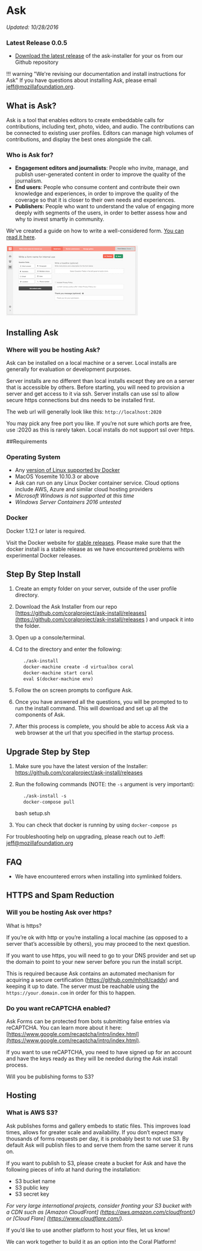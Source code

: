 # Ask

_Updated: 10/28/2016_

### Latest Release 0.0.5 

- [Download the latest release](https://github.com/coralproject/ask-install/releases) of the ask-installer for your os from our Github repository


!!! warning "We're revising our documentation and install instructions for Ask"
If you have questions about installing Ask, please email [jeff@mozillafoundation.org](jeff@mozillafoundation.org).

## What is Ask?

Ask is a tool that enables editors to create embeddable calls for contributions, including text, photo, video, and audio. The contributions can be connected to existing user profiles. Editors can manage high volumes of contributions, and display the best ones alongside the call. 

### Who is Ask for?

* **Engagement editors and journalists**: People who invite, manage, and publish user-generated content in order to improve the quality of the journalism.
* **End users**: People who consume content and contribute their own knowledge and experiences, in order to improve the quality of the coverage so that it is closer to their own needs and experiences.
* **Publishers**: People who want to understand the value of engaging more deeply with segments of the users, in order to better assess how and why to invest smartly in community.

We've created a guide on how to write a well-considered form. [You can read it here](https://blog.coralproject.net/forms-audience-engagement/).

![Ask Form Builder](../images/ask_comment_form_builder300.png)

## Installing Ask

### Where will you be hosting Ask?

Ask can be installed on a local machine or a server. Local installs are generally for evaluation or development purposes. 

Server installs are no different than local installs except they are on a server that is accessible by others. Before starting, you will need to provision a server and get access to it via ssh.  Server installs can use ssl to allow secure https connections but dns needs to be installed first.

The web url will generally look like this: `http://localhost:2020`

You may pick any free port you like. If you’re not sure which ports are free, use :2020 as this is rarely taken. Local installs do not support ssl over https.

##Requirements

### Operating System

- Any [version of Linux supported by Docker](https://docs.docker.com/engine/installation/linux/)
- MacOS Yosemite 10.10.3 or above 
- Ask can run on any Linux Docker container service. Cloud options include AWS, Azure and similar cloud hosting providers
- _Microsoft Windows is not supported at this time_
- _Windows Server Containers 2016 untested_


### Docker 
Docker 1.12.1 or later is required. 

Visit the Docker website for [stable releases](https://www.docker.com/products/docker). Please make sure that the docker install is a stable release as we have encountered problems with experimental Docker releases.

## Step By Step Install


1. Create an empty folder on your server, outside of the user profile directory.


2. Download the Ask Installer from our repo [https://github.com/coralproject/ask-install/releases](https://github.com/coralproject/ask-install/releases
) and unpack it into the folder.


3. Open up a console/terminal.

4. Cd to the directory and enter the following:

		  ./ask-install
		  docker-machine create -d virtualbox coral
		  docker-machine start coral
		  eval $(docker-machine env)

5. Follow the on screen prompts to configure Ask.


6. Once you have answered all the questions, you will be prompted to to run the install command. This will download and set up all the components of Ask.


7. After this process is complete, you should be able to access Ask via a web browser at the url that you specified in the startup process.

## Upgrade Step by Step


1. Make sure you have the latest version of the Installer: https://github.com/coralproject/ask-install/releases


2. Run the following commands (NOTE: the `-s` argument is very important):

      
		  ./ask-install -s
		  docker-compose pull
      bash setup.sh

3. You can check that docker is running by using `docker-compose ps`


For troubleshooting help on upgrading, please reach out to Jeff: jeff@mozillafoundation.org


## FAQ

- We have encountered errors when installing into symlinked folders. 

## HTTPS and Spam Reduction

### Will you be hosting Ask over https?


What is https?


If you’re ok with http or you’re installing a local machine (as opposed to a server that’s accessible by others), you may proceed to the next question.


If you want to use https, you will need to go to your DNS provider and set up the domain to point to your new server before you run the install script.  


This is required because Ask contains an automated mechanism for acquiring a secure certification (https://github.com/mholt/caddy) and keeping it up to date. The server must be reachable using the `https://your.domain.com` in order for this to happen.


### Do you want reCAPTCHA enabled?


Ask Forms can be protected from bots submitting false entries via reCAPTCHA.  You can learn more about it here: [https://www.google.com/recaptcha/intro/index.html](https://www.google.com/recaptcha/intro/index.html).


If you want to use reCAPTCHA, you need to have signed up for an account and have the keys ready as they will be needed during the Ask install process.


Will you be publishing forms to S3?

## Hosting

### What is AWS S3?


Ask publishes forms and gallery embeds to static files. This improves load times, allows for greater scale and availability. If you don’t expect many thousands of forms requests per day, it is probably best to not use S3. By default Ask will publish files to and serve them from the same server it runs on.


If you want to publish to S3, please create a bucket for Ask and have the following pieces of info at hand during the installation:


- S3 bucket name
- S3 public key
- S3 secret key

_For very large international projects, consider fronting your S3 bucket with a CDN such as [Amazon CloudFront] (https://aws.amazon.com/cloudfront/) or [Cloud Flare] (https://www.cloudflare.com/)._


If you’d like to use another platform to host your files, let us know! 

We can work together to build it as an option into the Coral Platform!

